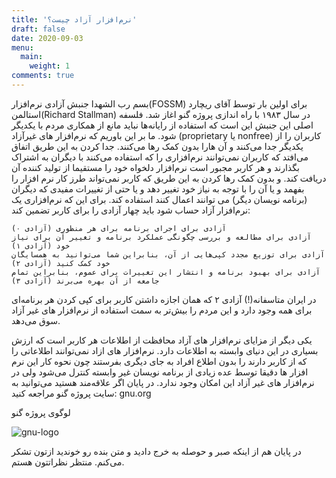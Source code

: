 ```yaml
---
title: 'نرم‌افزار آزاد چیست؟'
draft: false
date: 2020-09-03
menu:
  main:
    weight: 1
comments: true
---
```


بسم رب الشهدا
جنبش آزادی نرم‌افزار(FOSSM) برای اولین بار توسط آقای ریچارد استالمن(Richard Stallman) در سال ۱۹۸۳ با راه اندازی پروژه گنو اغاز شد.
فلسفه اصلی این جنبش این است که استفاده از رایانه‌ها نباید مانع از همکاری مردم با یکدیگر شود.
ما بر این باوریم که نرم‌افزار های غیر‌آزاد (proprietary یا nonfree) کاربران را از یکدیگر جدا می‌کنند و آن هارا بدون کمک رها می‌کنند.
جدا کردن به این طریق اتفاق می‌افتد که کاربران نمی‌توانند نرم‌افزاری را که استفاده می‌کنند با دیگران به اشتراک بگذارند و هر کاربر مجبور است نرم‌افزار دلخواه خود را مستقیما از تولید کننده آن دریافت کند.
و بدون کمک رها کردن به این طریق که کاربر نمی‌تواند طرز کار نرم افزار را بفهمد و یا آن را با توجه به نیاز خود تغییر دهد و یا حتی از تغییرات مفیدی که دیگران (برنامه نویسان دیگر) می توانند اعمال کنند استفاده کند.
برای این که نرم‌افزاری یک نرم‌افزار آزاد حساب شود باید چهار آزادی را برای کاربر تضمین کند:

    آزادی برای اجرای برنامه برای هر منظوری (آزادی ۰)
    آزادی برای مطالعه و بررسی چگونگی عملکرد برنامه و تغییر آن برای نیاز خود (آزادی ۱)
    آزادی برای توزیع مجدد کپی‌هایی از آن، بنابراین شما می‌توانید به همسایگان خود کمک کنید (آزادی ۲)
    آزادی برای بهبود برنامه و انتشار این تغییرات برای عموم، بنابراین تمام جامعه از آن بهره می‌برند (آزادی ۳)

در ایران متاسفانه(!) آزادی ۲ که همان اجازه داشتن کاربر برای کپی کردن هر برنامه‌ای برای همه وجود دارد و این مردم را بیش‌تر به سمت استفاده از نرم‌افزار های غیر آزاد سوق می‌دهد.
 
یکی دیگر از مزایای نرم‌افزار های آزاد محافظت از اطلاعات هر کاربر است که ارزش بسیاری در این دنیای وابسته به اطلاعات دارد. نرم‌افزار های ازاد نمی‌توانند اطلاعاتی را که از کاربر دارند را بدون اطلاع افراد به جای دیگری بفرستند چون نحوه کار این نرم افزار ها دقیقا توسط عده زیادی از برنامه نویسان غیر وابسته کنترل می‌شود ولی در نرم‌افزار های غیر آزاد این امکان وجود ندارد.
در پایان اگر علاقه‌مند هستید می‌توانید به سایت پروژه گنو مراجعه کنید: gnu.org
 
لوگوی پروژه گنو

<img class="post-image" src="https://www.gnu.org/graphics/heckert_gnu.transp.small.png" alt="gnu-logo">
 
در پایان هم از اینکه صبر و حوصله به خرج دادید و متن بنده رو خوندید ازتون تشکر می‌کنم.
منتظر نظراتتون هستم.
